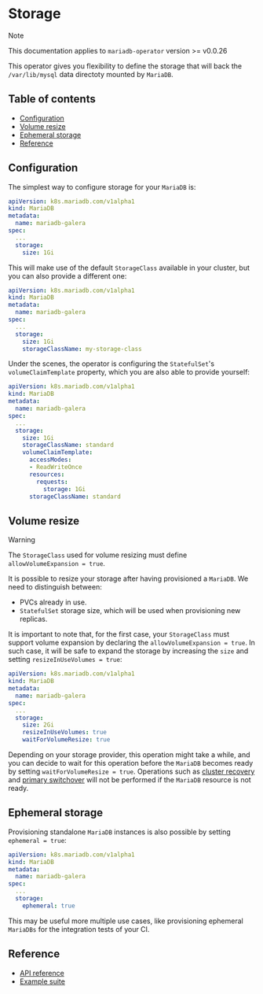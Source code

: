 # Storage

> [!NOTE]  
> This documentation applies to `mariadb-operator` version >= v0.0.26

This operator gives you flexibility to define the storage that will back the `/var/lib/mysql` data directoty mounted by `MariaDB`.

## Table of contents
<!-- toc -->
- [Configuration](#configuration)
- [Volume resize](#volume-resize)
- [Ephemeral storage](#ephemeral-storage)
- [Reference](#reference)
<!-- /toc -->

## Configuration

The simplest way to configure storage for your `MariaDB` is:

```yaml
apiVersion: k8s.mariadb.com/v1alpha1
kind: MariaDB
metadata:
  name: mariadb-galera
spec:
  ...
  storage:
    size: 1Gi
```

This will make use of the default `StorageClass` available in your cluster, but you can also provide a different one:

```yaml
apiVersion: k8s.mariadb.com/v1alpha1
kind: MariaDB
metadata:
  name: mariadb-galera
spec:
  ...
  storage:
    size: 1Gi
    storageClassName: my-storage-class
```

Under the scenes, the operator is configuring the `StatefulSet`'s `volumeClaimTemplate` property, which you are also able to provide yourself:

```yaml
apiVersion: k8s.mariadb.com/v1alpha1
kind: MariaDB
metadata:
  name: mariadb-galera
spec:
  ...
  storage:
    size: 1Gi
    storageClassName: standard
    volumeClaimTemplate:
      accessModes:
      - ReadWriteOnce
      resources:
        requests:
          storage: 1Gi
      storageClassName: standard
```

## Volume resize

> [!WARNING]  
> The `StorageClass` used for volume resizing must define `allowVolumeExpansion = true`.

It is possible to resize your storage after having provisioned a `MariaDB`. We need to distinguish between:
- PVCs already in use.
- `StatefulSet` storage size, which will be used when provisioning new replicas.

It is important to note that, for the first case, your `StorageClass` must support volume expansion by declaring the `allowVolumeExpansion = true`. In such case, it will be safe to expand the storage by increasing the `size` and setting `resizeInUseVolumes = true`:

```yaml
apiVersion: k8s.mariadb.com/v1alpha1
kind: MariaDB
metadata:
  name: mariadb-galera
spec:
  ...
  storage:
    size: 2Gi
    resizeInUseVolumes: true
    waitForVolumeResize: true
```

Depending on your storage provider, this operation might take a while, and you can decide to wait for this operation before the `MariaDB` becomes ready by setting `waitForVolumeResize = true`. Operations such as [cluster recovery](./galera.md#galera-cluster-recovery) and [primary switchover](./high_availability.md) will not be performed if the `MariaDB` resource is not ready.

## Ephemeral storage

Provisioning standalone `MariaDB` instances is also possible by setting `ephemeral = true`:

```yaml
apiVersion: k8s.mariadb.com/v1alpha1
kind: MariaDB
metadata:
  name: mariadb-galera
spec:
  ...
  storage:
    ephemeral: true   
```

This may be useful more multiple use cases, like provisioning ephemeral `MariaDBs` for the integration tests of your CI.

## Reference
- [API reference](./api_reference.md)
- [Example suite](../examples/)
